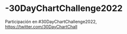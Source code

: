# -30DayChartChallenge2022
Participación en #30DayChartChallenge2022, https://twitter.com/30DayChartChall
